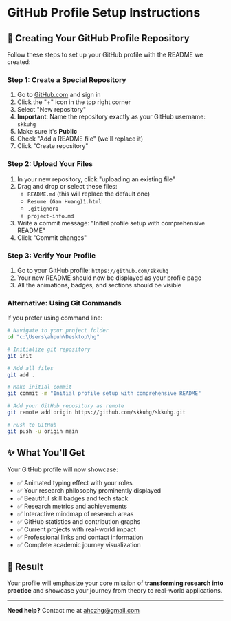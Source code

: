 # GitHub Profile Setup Instructions

## 🚀 Creating Your GitHub Profile Repository

Follow these steps to set up your GitHub profile with the README we created:

### Step 1: Create a Special Repository
1. Go to [GitHub.com](https://github.com) and sign in
2. Click the "+" icon in the top right corner
3. Select "New repository"
4. **Important**: Name the repository exactly as your GitHub username: `skkuhg`
5. Make sure it's **Public**
6. Check "Add a README file" (we'll replace it)
7. Click "Create repository"

### Step 2: Upload Your Files
1. In your new repository, click "uploading an existing file"
2. Drag and drop or select these files:
   - `README.md` (this will replace the default one)
   - `Resume (Gan Huang)1.html`
   - `.gitignore`
   - `project-info.md`
3. Write a commit message: "Initial profile setup with comprehensive README"
4. Click "Commit changes"

### Step 3: Verify Your Profile
1. Go to your GitHub profile: `https://github.com/skkuhg`
2. Your new README should now be displayed as your profile page
3. All the animations, badges, and sections should be visible

### Alternative: Using Git Commands
If you prefer using command line:

```bash
# Navigate to your project folder
cd "c:\Users\ahpuh\Desktop\hg"

# Initialize git repository
git init

# Add all files
git add .

# Make initial commit
git commit -m "Initial profile setup with comprehensive README"

# Add your GitHub repository as remote
git remote add origin https://github.com/skkuhg/skkuhg.git

# Push to GitHub
git push -u origin main
```

## ✨ What You'll Get

Your GitHub profile will now showcase:
- ✅ Animated typing effect with your roles
- ✅ Your research philosophy prominently displayed
- ✅ Beautiful skill badges and tech stack
- ✅ Research metrics and achievements
- ✅ Interactive mindmap of research areas
- ✅ GitHub statistics and contribution graphs
- ✅ Current projects with real-world impact
- ✅ Professional links and contact information
- ✅ Complete academic journey visualization

## 🎯 Result

Your profile will emphasize your core mission of **transforming research into practice** and showcase your journey from theory to real-world applications.

---

**Need help?** Contact me at ahczhg@gmail.com

